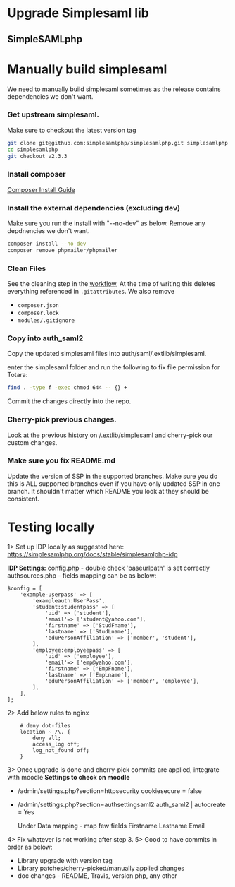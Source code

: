 Upgrade Simplesaml lib
====================


SimpleSAMLphp
-------------
# Manually build simplesaml
We need to manually build simplesaml sometimes as the release contains dependencies we don't want.

### Get upstream simplesaml.
Make sure to checkout the latest version tag
```bash
git clone git@github.com:simplesamlphp/simplesamlphp.git simplesamlphp
cd simplesamlphp
git checkout v2.3.3
```
### Install composer
[Composer Install Guide](https://getcomposer.org/doc/00-intro.md#installation-linux-unix-macos)

### Install the external dependencies (excluding dev)
Make sure you run the install with "--no-dev" as below.
Remove any depdnencies we don't want.
```bash
composer install --no-dev
composer remove phpmailer/phpmailer
```

### Clean Files
See the cleaning step in the [workflow](https://github.com/simplesamlphp/simplesamlphp/blob/master/.github/workflows/build-release.yml), At the time of writing this deletes everything referenced in `.gitattributes`. We also remove
* `composer.json`
* `composer.lock`
* `modules/.gitignore`
### Copy into auth_saml2
Copy the updated simplesaml files into auth/saml/.extlib/simplesaml.

enter the simplesaml folder and run the following to fix file permission for Totara:
```bash
find . -type f -exec chmod 644 -- {} +
```
Commit the changes directly into the repo.

### Cherry-pick previous changes.
Look at the previous history on /.extlib/simplesaml and cherry-pick our custom changes.


### Make sure you fix README.md

Update the version of SSP in the supported branches. Make sure you do this is ALL supported branches
even if you have only updated SSP in one branch. It shouldn't matter which README you look at they
should be consistent.

# Testing locally
1> Set up IDP locally as suggested here: https://simplesamlphp.org/docs/stable/simplesamlphp-idp

**IDP Settings:**
config.php - double check 'baseurlpath' is set correctly
authsources.php - fields mapping can be as below:
```
$config = [
    'example-userpass' => [
        'exampleauth:UserPass',
        'student:studentpass' => [
            'uid' => ['student'],
            'email'=> ['student@yahoo.com'],
            'firstname' => ['StudFname'],
            'lastname' => ['StudLname'],
            'eduPersonAffiliation' => ['member', 'student'],
        ],
        'employee:employeepass' => [
            'uid' => ['employee'],
            'email'=> ['emp@yahoo.com'],
            'firstname' => ['EmpFname'],
            'lastname' => ['EmpLname'],
            'eduPersonAffiliation' => ['member', 'employee'],
        ],
    ],
];
```
2> Add below rules to nginx
```
    # deny dot-files
    location ~ /\. {
        deny all;
        access_log off;
        log_not_found off;
    }
```
3> Once upgrade is done and cherry-pick commits are applied, integrate with moodle
**Settings to check on moodle**

 - /admin/settings.php?section=httpsecurity
    cookiesecure = false

 - /admin/settings.php?section=authsettingsaml2
    auth_saml2 | autocreate = Yes

    Under Data mapping - map few fields
    Firstname
    Lastname
    Email

4> Fix whatever is not working after step 3.
5> Good to have commits in order as below:
- Library upgrade with version tag
- Library patches/cherry-picked/manually applied changes
- doc changes - README, Travis, version.php, any other
